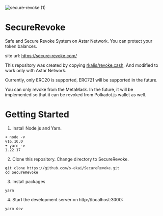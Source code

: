 ![secure-revoke (1)](https://user-images.githubusercontent.com/15361554/161413839-33c6a186-8189-473f-8b8d-21cc86b27446.png)


# SecureRevoke

Safe and Secure Revoke System on Astar Network. You can protect your token balances.

site url: https://secure-revoke.com/

This repository was created by copying [rkalis/revoke.cash](https://github.com/rkalis/revoke.cash).
And modified to work only with Astar Network.

Currently, only ERC20 is supported, ERC721 will be supported in the future.

You can only revoke from the MetaMask.
In the future, it will be implemented so that it can be revoked from Polkadot.js wallet as well.


# Getting Started

1. Install Node.js and Yarn.
```
➜ node -v
v16.10.0
➜ yarn -v
1.22.17
```

2. Clone this repository. Change directory to SecureRevoke.
```
git clone https://github.com/s-ekai/SecureRevoke.git
cd SecureRevoke
```

3. Install packages
```
yarn
```

4. Start the development server on http://localhost:3000:
```
yarn dev
```
